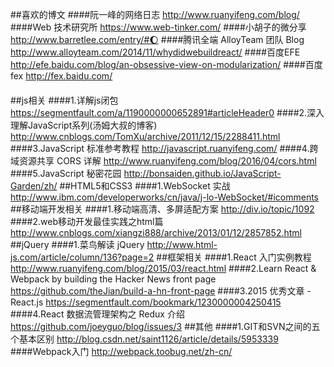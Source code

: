 ##喜欢的博文
####阮一峰的网络日志
http://www.ruanyifeng.com/blog/
####Web 技术研究所
https://www.web-tinker.com/
####小胡子的微分享
http://www.barretlee.com/entry/#🌔
####腾讯全端 AlloyTeam 团队 Blog
http://www.alloyteam.com/2014/11/whydidwebuildreact/
####百度EFE
http://efe.baidu.com/blog/an-obsessive-view-on-modularization/
####百度fex
http://fex.baidu.com/
####
##js相关
####1.详解js闭包 
https://segmentfault.com/a/1190000000652891#articleHeader0
####2.深入理解JavaScript系列(汤姆大叔的博客)
http://www.cnblogs.com/TomXu/archive/2011/12/15/2288411.html
####3.JavaScript 标准参考教程
http://javascript.ruanyifeng.com/
####4.跨域资源共享 CORS 详解
http://www.ruanyifeng.com/blog/2016/04/cors.html
####5.JavaScript 秘密花园
http://bonsaiden.github.io/JavaScript-Garden/zh/
##HTML5和CSS3
####1.WebSocket 实战
http://www.ibm.com/developerworks/cn/java/j-lo-WebSocket/#icomments
##移动端开发相关
####1.移动端高清、多屏适配方案
http://div.io/topic/1092
####2.web移动开发最佳实践之html篇
http://www.cnblogs.com/xiangzi888/archive/2013/01/12/2857852.html
##jQuery
####1.菜鸟解读 jQuery
http://www.html-js.com/article/column/136?page=2
##框架相关
####1.React 入门实例教程
http://www.ruanyifeng.com/blog/2015/03/react.html
####2.Learn React & Webpack by building the Hacker News front page
https://github.com/theJian/build-a-hn-front-page
####3.2015 优秀文章 - React.js
https://segmentfault.com/bookmark/1230000004250415
####4.React 数据流管理架构之 Redux 介绍
https://github.com/joeyguo/blog/issues/3
##其他
####1.GIT和SVN之间的五个基本区别
http://blog.csdn.net/saint1126/article/details/5953339
####Webpack入门
http://webpack.toobug.net/zh-cn/

